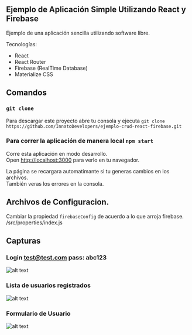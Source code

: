 ## Ejemplo de Aplicación Simple Utilizando React y Firebase
Ejemplo de una aplicación sencilla utilizando software libre.

Tecnologías:
- React
- React Router
- Firebase (RealTime Database)
- Materialize CSS

## Comandos

### `git clone`

Para descargar este proyecto abre tu consola y ejecuta
`git clone https://github.com/InnatoDevelopers/ejemplo-crud-react-firebase.git`

### Para correr la aplicación de manera local `npm start` 

Corre esta aplicación en modo desarrollo.<br>
Open [http://localhost:3000](http://localhost:3000) para verlo en tu navegador.

La página se recargara automatimante si tu generas cambios en los archivos.<br>
También veras los errores en la consola.


## Archivos de Configuracion.
Cambiar la propiedad `firebaseConfig` de acuerdo a lo que arroja firebase.
/src/properties/index.js 

## Capturas

### Login test@test.com pass: abc123
![alt text](https://firebasestorage.googleapis.com/v0/b/ditocodeexamples.appspot.com/o/simple-react-firebase-crud%2FLogin.png?alt=media&token=8a36bcc0-9ad4-4284-af97-ba1b124cc2ee)

### Lista de usuarios registrados
![alt text](https://firebasestorage.googleapis.com/v0/b/ditocodeexamples.appspot.com/o/simple-react-firebase-crud%2FCaptura%20de%20pantalla%202019-06-20%20a%20la(s)%2018.50.47.png?alt=media&token=697ca1bd-6c85-4400-817e-be203f13da21)

### Formulario de Usuario
![alt text](https://firebasestorage.googleapis.com/v0/b/ditocodeexamples.appspot.com/o/simple-react-firebase-crud%2FCaptura%20de%20pantalla%202019-06-20%20a%20la(s)%2018.50.30.png?alt=media&token=3140af3f-7057-4f86-92b2-d281d9291fdc)


